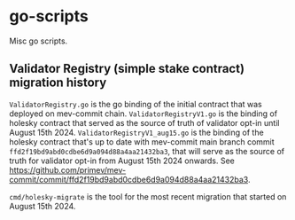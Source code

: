 # go-scripts

Misc go scripts. 

## Validator Registry (simple stake contract) migration history

`ValidatorRegistry.go` is the go binding of the initial contract that was deployed on mev-commit chain.
`ValidatorRegistryV1.go` is the binding of holesky contract that served as the source of truth of validator opt-in until August 15th 2024. `ValidatorRegistryV1_aug15.go` is the binding of the holesky contract that's up to date with mev-commit main branch commit `ffd2f19bd9abd0cdbe6d9a094d88a4aa21432ba3`, that will serve as the source of truth for validator opt-in from August 15th 2024 onwards. See https://github.com/primev/mev-commit/commit/ffd2f19bd9abd0cdbe6d9a094d88a4aa21432ba3.

`cmd/holesky-migrate` is the tool for the most recent migration that started on August 15th 2024.
